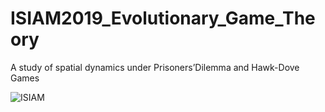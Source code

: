 # ISIAM2019_Evolutionary_Game_Theory
A study of spatial dynamics under Prisoners’Dilemma and Hawk-Dove Games

![ISIAM](https://user-images.githubusercontent.com/43581612/98345013-6c879300-2057-11eb-98fa-f36a5b879406.png)
